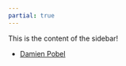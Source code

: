 ```yaml
---
partial: true
---
```


This is the content of the sidebar!

* [Damien Pobel](http://damien.pobel.fr)
